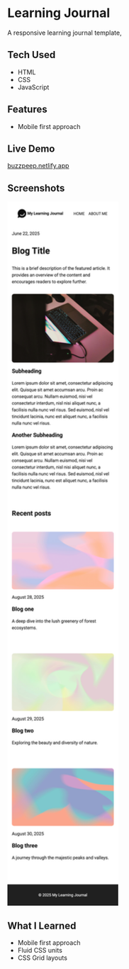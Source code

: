 # Learning Journal

A responsive learning journal template,

## Tech Used

- HTML
- CSS
- JavaScript

## Features

- Mobile first approach

## Live Demo

[buzzpeep.netlify.app](https://buzzpeep.netlify.app/)

## Screenshots

<a href="learningJournal.png">
    <img src="learningJournal.png" alt="Learning Journal screenshot" width="250"/>
  </a>

## What I Learned

- Mobile first approach
- Fluid CSS units
- CSS Grid layouts

